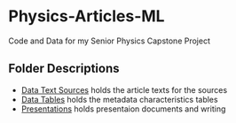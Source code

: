 # Physics-Articles-ML
Code and Data for my Senior Physics Capstone Project

## Folder Descriptions
* [Data Text Sources](Data-Text-Sources/) holds the article texts for the sources
* [Data Tables](Data-Tables) holds the metadata characteristics tables
* [Presentations](Presentations/) holds presentaion documents and writing

